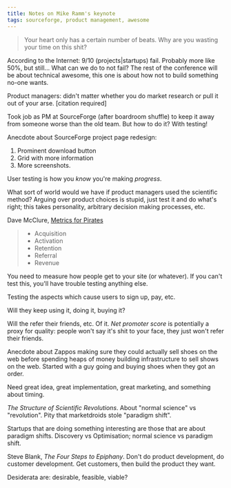 ```yaml
---
title: Notes on Mike Ramm's keynote
tags: sourceforge, product management, awesome
---
```


> Your heart only has a certain number of beats. Why are you wasting
> your time on this shit?

According to the Internet: 9/10 (projects|startups) fail. Probably more like
50%, but still... What can we do to not fail? The rest of the conference will
be about technical awesome, this one is about how not to build something
no-one wants.

Product managers: didn't matter whether you do market research or pull it out
of your arse. [citation required]

Took job as PM at SourceForge (after boardroom shuffle) to keep it away from
someone worse than the old team. But how to do it? With testing!

Anecdote about SourceForge project page redesign:

1. Prominent download button
2. Grid with more information
3. More screenshots.

User testing is how you *know* you're making *progress*.

What sort of world would we have if product managers used the scientific
method? Arguing over product choices is stupid, just test it and do what's
right; this takes personality, arbitrary decision making processes, etc.

Dave McClure, [Metrics for Pirates][AARRR]

> - Acquisition
> - Activation 
> - Retention
> - Referral
> - Revenue

You need to measure how people get to your site (or whatever). If you can't
test this, you'll have trouble testing anything else.

Testing the aspects which cause users to sign up, pay, etc.

Will they keep using it, doing it, buying it?

Will the refer their friends, etc. Of it. *Net promoter score* is potentially
a proxy for quality: people won't say it's shit to your face, they just won't
refer their friends.

[AARRR]: https://www.youtube.com/watch?v=irjgfW0BIrw

Anecdote about Zappos making sure they could actually sell shoes on the web
before spending heaps of money building infrastructure to sell shows on the
web. Started with a guy going and buying shoes when they got an order.

Need great idea, great implementation, great marketing, and something about
timing.

*The Structure of Scientific Revolutions*. About "normal science" vs
"revolution". Pity that marketdroids stole "paradigm shift".

Startups that are doing something interesting are those that are about
paradigm shifts. Discovery vs Optimisation; normal science vs paradigm shift.

Steve Blank, *The Four Steps to Epiphany*. Don't do product development, do
customer development. Get customers, then build the product they want.

Desiderata are: desirable, feasible, viable? 

